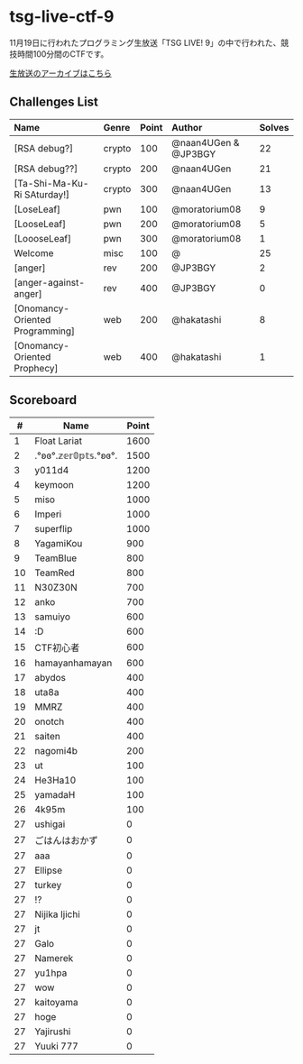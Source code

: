 # tsg-live-ctf-9

11月19日に行われたプログラミング生放送「TSG LIVE! 9」の中で行われた、競技時間100分間のCTFです。

[生放送のアーカイブはこちら](https://youtu.be/o8JSa2afa8o)

## Challenges List

**Name**|**Genre**|**Point**|**Author**|**Solves**
:------|:------|:------|:------|:------
[RSA debug?]|crypto|100|@naan4UGen & @JP3BGY|22
[RSA debug??]|crypto|200|@naan4UGen|21
[Ta-Shi-Ma-Ku-Ri SAturday!]|crypto|300|@naan4UGen|13
[LoseLeaf]|pwn|100|@moratorium08|9
[LooseLeaf]|pwn|200|@moratorium08|5
[LoooseLeaf]|pwn|300|@moratorium08|1
Welcome|misc|100|@|25
[anger]|rev|200|@JP3BGY|2
[anger-against-anger]|rev|400|@JP3BGY|0
[Onomancy-Oriented Programming]|web|200|@hakatashi|8
[Onomancy-Oriented Prophecy]|web|400|@hakatashi|1

## Scoreboard

|#  |Name|Point|
|---|----|-----|
|1|Float Lariat|1600
|2|.°ʚɞ°.𝕫𝕖𝕣𝟘𝕡𝕥𝕤.°ʚɞ°.|1500
|3|y011d4|1200
|4|keymoon|1200
|5|miso|1000
|6|Imperi|1000
|7|superflip|1000
|8|YagamiKou|900
|9|TeamBlue|800
|10|TeamRed|800
|11|N30Z30N|700
|12|anko|700
|13|samuiyo|600
|14|:D|600
|15|CTF初心者|600
|16|hamayanhamayan|600
|17|abydos|400
|18|uta8a|400
|19|MMRZ|400
|20|onotch|400
|21|saiten|400
|22|nagomi4b|200
|23|ut|100
|24|He3Ha10|100
|25|yamadaH|100
|26|4k95m|100
|27|ushigai|0
|27|ごはんはおかず|0
|27|aaa|0
|27|Ellipse|0
|27|turkey|0
|27|!?|0
|27|Nijika Ijichi|0
|27|jt|0
|27|Galo|0
|27|Namerek|0
|27|yu1hpa|0
|27|wow|0
|27|kaitoyama|0
|27|hoge|0
|27|Yajirushi|0
|27|Yuuki 777|0
